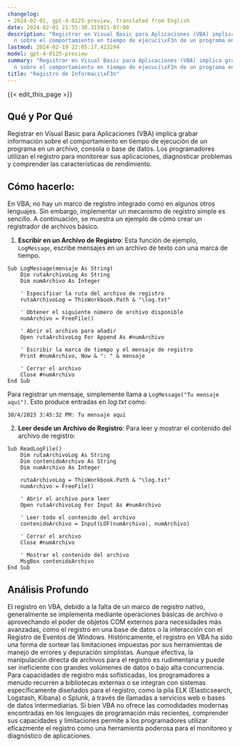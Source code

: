 ```yaml
---
changelog:
- 2024-02-01, gpt-4-0125-preview, translated from English
date: 2024-02-01 21:55:38.315921-07:00
description: "Registrar en Visual Basic para Aplicaciones (VBA) implica grabar informaci\xF3\
  n sobre el comportamiento en tiempo de ejecuci\xF3n de un programa en un archivo,\u2026"
lastmod: 2024-02-19 22:05:17.423294
model: gpt-4-0125-preview
summary: "Registrar en Visual Basic para Aplicaciones (VBA) implica grabar informaci\xF3\
  n sobre el comportamiento en tiempo de ejecuci\xF3n de un programa en un archivo,\u2026"
title: "Registro de Informaci\xF3n"
---
```


{{< edit_this_page >}}

## Qué y Por Qué

Registrar en Visual Basic para Aplicaciones (VBA) implica grabar información sobre el comportamiento en tiempo de ejecución de un programa en un archivo, consola o base de datos. Los programadores utilizan el registro para monitorear sus aplicaciones, diagnosticar problemas y comprender las características de rendimiento.

## Cómo hacerlo:

En VBA, no hay un marco de registro integrado como en algunos otros lenguajes. Sin embargo, implementar un mecanismo de registro simple es sencillo. A continuación, se muestra un ejemplo de cómo crear un registrador de archivos básico.

1. **Escribir en un Archivo de Registro**: Esta función de ejemplo, `LogMessage`, escribe mensajes en un archivo de texto con una marca de tiempo.

```basic
Sub LogMessage(mensaje As String)
    Dim rutaArchivoLog As String
    Dim numArchivo As Integer
    
    ' Especificar la ruta del archivo de registro
    rutaArchivoLog = ThisWorkbook.Path & "\log.txt"
    
    ' Obtener el siguiente número de archivo disponible
    numArchivo = FreeFile()
    
    ' Abrir el archivo para añadir
    Open rutaArchivoLog For Append As #numArchivo
    
    ' Escribir la marca de tiempo y el mensaje de registro
    Print #numArchivo, Now & ": " & mensaje
    
    ' Cerrar el archivo
    Close #numArchivo
End Sub
```

Para registrar un mensaje, simplemente llama a `LogMessage("Tu mensaje aquí")`. Esto produce entradas en *log.txt* como:

```
30/4/2023 3:45:32 PM: Tu mensaje aquí
```

2. **Leer desde un Archivo de Registro**: Para leer y mostrar el contenido del archivo de registro:

```basic
Sub ReadLogFile()
    Dim rutaArchivoLog As String
    Dim contenidoArchivo As String
    Dim numArchivo As Integer
    
    rutaArchivoLog = ThisWorkbook.Path & "\log.txt"
    numArchivo = FreeFile()
    
    ' Abrir el archivo para leer
    Open rutaArchivoLog For Input As #numArchivo
    
    ' Leer todo el contenido del archivo
    contenidoArchivo = Input(LOF(numArchivo), numArchivo)
    
    ' Cerrar el archivo
    Close #numArchivo
    
    ' Mostrar el contenido del archivo
    MsgBox contenidoArchivo
End Sub
```

## Análisis Profundo

El registro en VBA, debido a la falta de un marco de registro nativo, generalmente se implementa mediante operaciones básicas de archivo o aprovechando el poder de objetos COM externos para necesidades más avanzadas, como el registro en una base de datos o la interacción con el Registro de Eventos de Windows. Históricamente, el registro en VBA ha sido una forma de sortear las limitaciones impuestas por sus herramientas de manejo de errores y depuración simplistas. Aunque efectiva, la manipulación directa de archivos para el registro es rudimentaria y puede ser ineficiente con grandes volúmenes de datos o bajo alta concurrencia. Para capacidades de registro más sofisticadas, los programadores a menudo recurren a bibliotecas externas o se integran con sistemas específicamente diseñados para el registro, como la pila ELK (Elasticsearch, Logstash, Kibana) o Splunk, a través de llamadas a servicios web o bases de datos intermediarias. Si bien VBA no ofrece las comodidades modernas encontradas en los lenguajes de programación más recientes, comprender sus capacidades y limitaciones permite a los programadores utilizar eficazmente el registro como una herramienta poderosa para el monitoreo y diagnóstico de aplicaciones.
